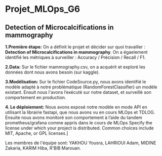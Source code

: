# Projet_MLOps_G6
## Detection of Microcalcifications in mammography
**1.Première étape:**
On a définit le projet et décider sur quoi travailler : **Detection of Microcalcifications in mammography**.
On a égaelement identifié les métriques à surveiller :
Accuracy / Précision / Recall / F1.

**2.Data:**
Sur le fichier mammography.csv, on a acquérit et exploré les données dont nous avons besoin (sur kaggle).

**3.Modélisation:**
Sur le fichier CodeSource.py, nous avons identifié le modèle adapté à notre problématique (RandomForestClassifier) un modèle existant.
Ensuit nous l'avons l’exécuté sur notre dataset, et surveillé son comportement en production.

**4. Le déploiement:**
Nous avons exposé notre modèle en mode API en utilisant la librairie fastapi, que nous avons vu en cours MLOps et TDLOG.
Ensuite nous avons monitoré son comportement à l’aide du tandem prometheus/grafana comme appris dans le cours de MLOps
Specify the license under which your project is distributed. Common choices include MIT, Apache, or GPL licenses.]

Les membres de l'équipe sont: 
YAKHOU Yousra,
LAHRIOUI Adam,
MIDINE Zakaria,
KARIM Hiba,
R'BIB Marouan.
